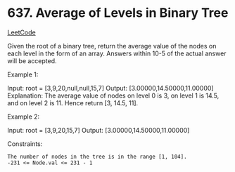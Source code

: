 # 637. Average of Levels in Binary Tree

[LeetCode](https://leetcode.com/problems/average-of-levels-in-binary-tree/)

Given the root of a binary tree, return the average value of the nodes on each level in the form of an array. Answers within 10-5 of the actual answer will be accepted.



Example 1:

Input: root = [3,9,20,null,null,15,7]
Output: [3.00000,14.50000,11.00000]
Explanation: The average value of nodes on level 0 is 3, on level 1 is 14.5, and on level 2 is 11.
Hence return [3, 14.5, 11].

Example 2:

Input: root = [3,9,20,15,7]
Output: [3.00000,14.50000,11.00000]



Constraints:

    The number of nodes in the tree is in the range [1, 104].
    -231 <= Node.val <= 231 - 1
